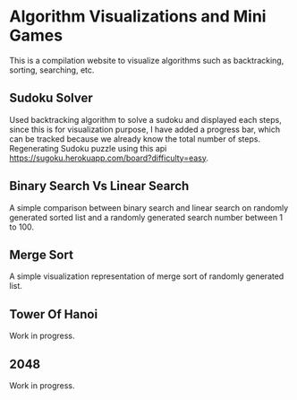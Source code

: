 # Algorithm Visualizations and Mini Games

This is a compilation website to visualize algorithms such as backtracking, sorting, searching, etc.

## Sudoku Solver

Used backtracking algorithm to solve a sudoku and displayed each steps, since this is for visualization purpose, I have added a progress bar, which can be tracked because we already know the total number of steps. Regenerating Sudoku puzzle using this api https://sugoku.herokuapp.com/board?difficulty=easy.

## Binary Search Vs Linear Search

A simple comparison between binary search and linear search on randomly generated sorted list and a randomly generated search number between 1 to 100.

## Merge Sort

A simple visualization representation of merge sort of randomly generated list.

## Tower Of Hanoi

Work in progress.

## 2048

Work in progress.
